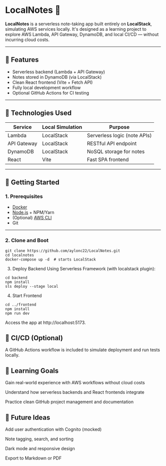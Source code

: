 # LocalNotes 📝

**LocalNotes** is a serverless note-taking app built entirely on **LocalStack**, simulating AWS services locally. It's designed as a learning project to explore AWS Lambda, API Gateway, DynamoDB, and local CI/CD — without incurring cloud costs.

---

## 🌟 Features

- Serverless backend (Lambda + API Gateway)
- Notes stored in DynamoDB (via LocalStack)
- Clean React frontend (Vite + Fetch API)
- Fully local development workflow
- Optional GitHub Actions for CI testing

---

## 🔧 Technologies Used

| Service     | Local Simulation | Purpose               |
|------------|------------------|------------------------|
| Lambda      | LocalStack       | Serverless logic (note APIs) |
| API Gateway | LocalStack       | RESTful API endpoint   |
| DynamoDB    | LocalStack       | NoSQL storage for notes |
| React       | Vite             | Fast SPA frontend      |

---

## 🚀 Getting Started

### 1. Prerequisites

- [Docker](https://www.docker.com/)
- [Node.js](https://nodejs.org/) + NPM/Yarn
- (Optional) [AWS CLI](https://aws.amazon.com/cli/)
- Git

---

### 2. Clone and Boot

```
git clone https://github.com/aylonc22/LocalNotes.git
cd localnotes
docker-compose up -d  # starts LocalStack
```
3. Deploy Backend
Using Serverless Framework (with localstack plugin):
```
cd backend
npm install
sls deploy --stage local
```
4. Start Frontend
```
cd ../frontend
npm install
npm run dev
```
Access the app at http://localhost:5173.

## 🧪 CI/CD (Optional)
A GitHub Actions workflow is included to simulate deployment and run tests locally.

## 🧠 Learning Goals
Gain real-world experience with AWS workflows without cloud costs

Understand how serverless backends and React frontends integrate

Practice clean GitHub project management and documentation

## 📂 Future Ideas
Add user authentication with Cognito (mocked)

Note tagging, search, and sorting

Dark mode and responsive design

Export to Markdown or PDF
